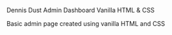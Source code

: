 
Dennis Dust 
Admin Dashboard
Vanilla HTML & CSS


Basic admin page created using vanilla HTML and CSS